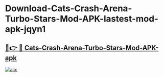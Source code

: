 # Download-Cats-Crash-Arena-Turbo-Stars-Mod-APK-lastest-mod-apk-jqyn1

<h2><a href="https://apkcomod.com?title=Cats-Crash-Arena-Turbo-Stars-Mod-APK">🔗👉 🔴 Cats-Crash-Arena-Turbo-Stars-Mod-APK-apk </a></h2>

[![acn](https://github.com/user-attachments/assets/0f9c940e-d8b0-45ae-aac7-cd30a18b3e1c)](https://apkcomod.com?title=Cats-Crash-Arena-Turbo-Stars-Mod-APK)
